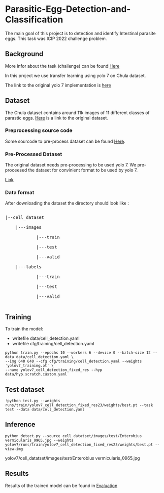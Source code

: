 # Parasitic-Egg-Detection-and-Classification
The main goal of this project is to detection and identify Intestinal parasite eggs.
This task was ICIP 2022 challenge problem.

## Background
More infor about the task (challenge) can be found [Here](https://icip2022challenge.piclab.ai/)


In this project we use transfer learning using yolo 7 on Chula dataset.

The link to the original yolo 7 implementation is [here](https://github.com/WongKinYiu/yolov7)

## Dataset
The Chula dataset contains around 11k images of 11 different classes of parastic eggs.
[Here](https://kaggle.com/datasets/5483e3ebb7abafb3d22876dbc921cce5adce33ffb318a6676fc39c465fff6a4b) is a link to the original dataset.

### Preprocessing source code  
Some sourcode to pre-process dataset can be found [Here](https://data.mendeley.com/v1/datasets/ytf4xwvy69/draft?a=19da38f9-4716-46fd-9715-fe368b98ba85).

### Pre-Processed Dataset
The original dataset needs pre-processing to be used yolo 7. We pre-proceesed the dataset for convinient format to be used by yolo 7.

[Link](https://drive.google.com/file/d/1bQvOkOqv5YWJPhr2f9RH-4tM7b7VKFfM/view?usp=share_link)

### Data format
After downloading the dataset the directory should look like :
<pre> 
|--cell_dataset <br/>
    |---images  <br/>
            |---train<br/>
            |---test<br/>
            |---valid <br/>
    |---labels<br/>
            |---train<br/>
            |---test<br/>
            |---valid <br/>
</pre> 

## Training
To train the model:
- writefile data/cell_detection.yaml
- writefile cfg/training/cell_detection.yaml

```
python train.py --epochs 10 --workers 6 --device 0 --batch-size 12 --data data/cell_detection.yaml \
--img 640 640 --cfg cfg/training/cell_detection.yaml --weights 'yolov7_training.pt' \
--name yolov7_cell_detection_fixed_res --hyp data/hyp.scratch.custom.yaml
```

## Test dataset

``` 
!python test.py --weights runs/train/yolov7_cell_detection_fixed_res23/weights/best.pt --task test --data data/cell_detection.yaml

```

## Inference
```
python detect.py --source cell_datatset/images/test/Enterobius vermicularis_0965.jpg --weights yolov7/runs/train/yolov7_cell_detection_fixed_res23/weights/best.pt --view-img

```
yolov7/cell_datatset/images/test/Enterobius vermicularis_0965.jpg

## Results 
Results of the trained model can be found in [Evaluation](Evaluation) 


